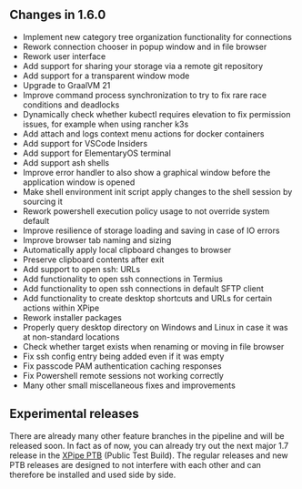 ## Changes in 1.6.0

- Implement new category tree organization functionality for connections
- Rework connection chooser in popup window and in file browser
- Rework user interface
- Add support for sharing your storage via a remote git repository
- Add support for a transparent window mode
- Upgrade to GraalVM 21
- Improve command process synchronization to try to fix rare race conditions and deadlocks
- Dynamically check whether kubectl requires elevation to fix permission issues, for example when using rancher k3s
- Add attach and logs context menu actions for docker containers
- Add support for VSCode Insiders
- Add support for ElementaryOS terminal
- Add support ash shells
- Improve error handler to also show a graphical window before the application window is opened
- Make shell environment init script apply changes to the shell session by sourcing it
- Rework powershell execution policy usage to not override system default
- Improve resilience of storage loading and saving in case of IO errors
- Improve browser tab naming and sizing
- Automatically apply local clipboard changes to browser
- Preserve clipboard contents after exit
- Add support to open ssh: URLs
- Add functionality to open ssh connections in Termius
- Add functionality to open ssh connections in default SFTP client
- Add functionality to create desktop shortcuts and URLs for certain actions within XPipe
- Rework installer packages
- Properly query desktop directory on Windows and Linux in case it was at non-standard locations
- Check whether target exists when renaming or moving in file browser
- Fix ssh config entry being added even if it was empty
- Fix passcode PAM authentication caching responses
- Fix Powershell remote sessions not working correctly
- Many other small miscellaneous fixes and improvements

## Experimental releases

There are already many other feature branches in the pipeline and will be released soon.
In fact as of now, you can already try out the next major 1.7 release in the [XPipe PTB](https://github.com/xpipe-io/xpipe-ptb) (Public Test Build).
The regular releases and new PTB releases are designed to not interfere with each other and can therefore be installed and used side by side.